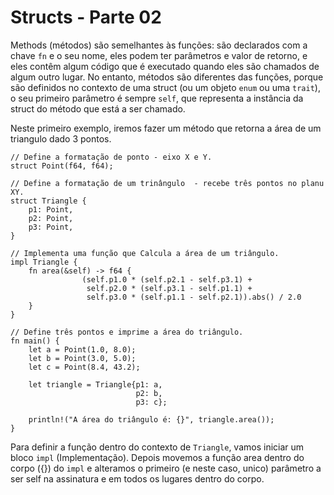 # **Structs - Parte 02**

Methods (métodos) são semelhantes às funções: são declarados com a chave ``fn`` e o seu nome, eles podem ter parâmetros e valor de retorno, e eles contêm algum código que é executado quando eles são chamados de algum outro lugar. No entanto, métodos são diferentes das funções, porque são definidos no contexto de uma struct (ou um objeto ``enum`` ou uma ``trait``), o seu primeiro parâmetro é sempre ``self``, que representa a instância da struct do método que está a ser chamado.

Neste primeiro exemplo, iremos fazer um método que retorna a área de um triangulo dado 3 pontos.

```
// Define a formatação de ponto - eixo X e Y.
struct Point(f64, f64);

// Define a formatação de um trinângulo  - recebe três pontos no planu XY.
struct Triangle {
    p1: Point,
    p2: Point,
    p3: Point,
}

// Implementa uma função que Calcula a área de um triângulo.
impl Triangle {
    fn area(&self) -> f64 {
                (self.p1.0 * (self.p2.1 - self.p3.1) + 
                 self.p2.0 * (self.p3.1 - self.p1.1) +
                 self.p3.0 * (self.p1.1 - self.p2.1)).abs() / 2.0
    }
}

// Define três pontos e imprime a área do triângulo.
fn main() {
    let a = Point(1.0, 8.0);
    let b = Point(3.0, 5.0);
    let c = Point(8.4, 43.2);

    let triangle = Triangle{p1: a,
                            p2: b,
                            p3: c};
    
    println!("A área do triângulo é: {}", triangle.area());
}
```

Para definir a função dentro do contexto de ``Triangle``, vamos iniciar um bloco ``impl`` (Implementação). Depois movemos a função area dentro do corpo ({}) do ``impl`` e alteramos o primeiro (e neste caso, unico) parâmetro a ser self na assinatura e em todos os lugares dentro do corpo.

